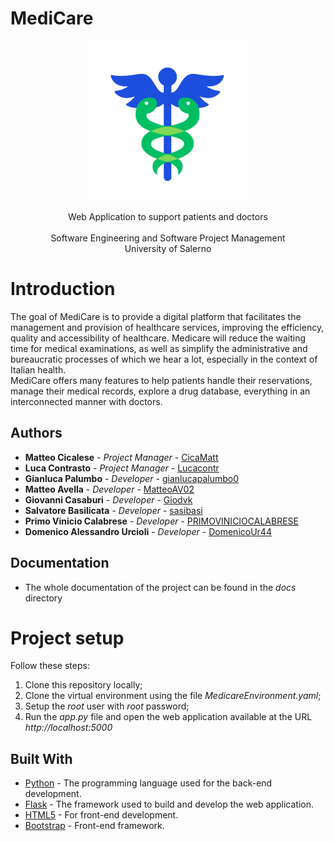 # MediCare

<p align = "center">
  <img src = "medicare-logo.png" width = "256" heigth = "256">
</p>

<p align = "center">
  Web Application to support patients and doctors 
  <br>
  <br>
  Software Engineering and Software Project Management 
  <br>
  University of Salerno
</p>


# Introduction

The goal of MediCare is to provide a digital platform that facilitates the management and provision of healthcare services, improving the efficiency, quality and accessibility of healthcare. 
Medicare will reduce the waiting time for medical examinations, as well as simplify the administrative and bureaucratic processes of which we hear a lot, especially in the context of Italian health.  
MediCare offers many features to help patients handle their reservations, manage their medical records, explore a drug database, everything in an interconnected manner with doctors. 

## Authors

* **Matteo Cicalese**       - *Project Manager*         - [CicaMatt](https://github.com/CicaMatt)
* **Luca Contrasto**   - *Project Manager*         - [Lucacontr](https://github.com/Lucacontr)
* **Gianluca Palumbo**      - *Developer*         - [gianlucapalumbo0](https://github.com/gianlucapalumbo0)
* **Matteo Avella**      - *Developer*         - [MatteoAV02](https://github.com/MatteoAV02)
* **Giovanni Casaburi**         - *Developer*         - [Giodvk](https://github.com/Giodvk)
* **Salvatore Basilicata**       - *Developer*         - [sasibasi](https://github.com/sasibasi)
* **Primo Vinicio Calabrese**        - *Developer*         - [PRIMOVINICIOCALABRESE](https://github.com/PRIMOVINICIOCALABRESE)
* **Domenico Alessandro Urcioli**        - *Developer*         - [DomenicoUr44](https://github.com/DomenicoUr44)

## Documentation

* The whole documentation of the project can be found in the *docs* directory


# Project setup

Follow these steps:
1. Clone this repository locally;
2. Clone the virtual environment using the file *MedicareEnvironment.yaml*;
3. Setup the *root* user with *root* password;
4. Run the *app.py* file and open the web application available at the URL *http://localhost:5000*

## Built With

* [Python](https://www.python.org/) - The programming language used for the back-end development.
* [Flask](https://flask.palletsprojects.com/en/2.2.x/) - The framework used to build and develop the web application.
* [HTML5](https://www.w3schools.com/html/default.asp) - For front-end development.
* [Bootstrap](https://getboostrap.com/) - Front-end framework.
